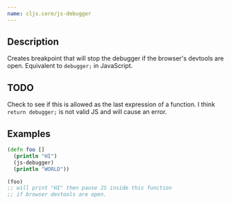 ```yaml
---
name: cljs.core/js-debugger
---
```


## Description

Creates breakpoint that will stop the debugger if the browser's devtools are
open.  Equivalent to `debugger;` in JavaScript.


## TODO
Check to see if this is allowed as the last expression of a function.
I think `return debugger;` is not valid JS and will cause an error.


## Examples

```clj
(defn foo []
  (println "HI")
  (js-debugger)
  (println "WORLD"))

(foo)
;; will print "HI" then pause JS inside this function
;; if browser devtools are open.
```